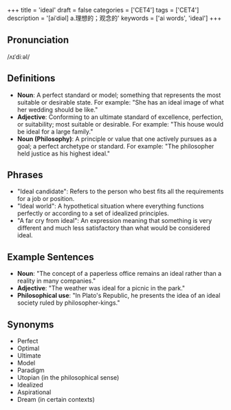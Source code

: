 +++
title = 'ideal'
draft = false
categories = ['CET4']
tags = ['CET4']
description = '[aiˈdiəl] a.理想的；观念的'
keywords = ['ai words', 'ideal']
+++

## Pronunciation
/ʌɪˈdiːəl/

## Definitions
- **Noun**: A perfect standard or model; something that represents the most suitable or desirable state. For example: "She has an ideal image of what her wedding should be like."
- **Adjective**: Conforming to an ultimate standard of excellence, perfection, or suitability; most suitable or desirable. For example: "This house would be ideal for a large family."
- **Noun (Philosophy)**: A principle or value that one actively pursues as a goal; a perfect archetype or standard. For example: "The philosopher held justice as his highest ideal."

## Phrases
- "Ideal candidate": Refers to the person who best fits all the requirements for a job or position.
- "Ideal world": A hypothetical situation where everything functions perfectly or according to a set of idealized principles.
- "A far cry from ideal": An expression meaning that something is very different and much less satisfactory than what would be considered ideal.

## Example Sentences
- **Noun**: "The concept of a paperless office remains an ideal rather than a reality in many companies."
- **Adjective**: "The weather was ideal for a picnic in the park."
- **Philosophical use**: "In Plato's Republic, he presents the idea of an ideal society ruled by philosopher-kings."

## Synonyms
- Perfect
- Optimal
- Ultimate
- Model
- Paradigm
- Utopian (in the philosophical sense)
- Idealized
- Aspirational
- Dream (in certain contexts)
